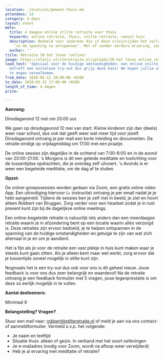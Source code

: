 ```yaml
---
location: _locations/gewoon-thuis.md
attendees: 14
category: 5-days
layout: event
meta:
  title: 4 daagse online stilte retraite voor thuis
  keywords: online retraite, thuis, stilte-retraite, vanuit huis
  description: Bedoeld voor iedereen die in deze crisistijden het verlangen voelt
    ‘in de spanning te ontspannen’. Met of zonder eerdere ervaring, iedereen is welkom!
  author: ''
title: Retraite IN het leven (online)
image: https://static.stilteretraite.nl/uploads/IN het leven online retraite.jpg
lead_text: 'Speciaal voor de huidige omstandigheden: een online stilte retraite! Het
  betreft een kosteloze try-out dus grijp deze kans! We hopen jullie allemaal online
  te mogen verwelkomen. '
from_date: 2020-05-12 20:00:00 +0200
to_date: 2020-05-15 17:00:00 +0200
length_of_time: 4 dagen
price: 

---
```

**Aanvang:**

Dinsdagavond 12 mei om 20.00 uur.

We gaan op dinsdagavond 12 mei van start. Kleine kinderen zijn dan (deels) weer naar school, dus ook dat geeft weer wat meer tijd voor jezelf. Dinsdagavond ontvang je per mail een korte inleiding en documenten. De retraite eindigt op vrijdagmiddag om 17.00 met een praatje.

De online sessies zijn dagelijks in de ochtend van 7:00-8:00 en in de avond van 20:00-21:00. ‘s Morgens is dit een geleide meditatie en toelichting voor de tussentijdse opdrachten, die je overdag zelf uitvoert. 's Avonds is er weer een begeleide meditatie, om de dag af te sluiten.

**Opzet:**

De online-groepssessies worden gedaan via Zoom, een gratis online video App. Een uitnodiging hiervoor (+ instructie) ontvang je per email nadat je je hebt aangemeld. Tijdens de sessies ben je zelf niet in beeld, je ziet en hoort alleen Robbert van Bruggen. Zorg verder voor een headset zodat je in rust present kunt zijn bij de dagelijkse online meetings.

Een online-begeleide retraite is natuurlijk iets anders dan een meerdaagse retraite waarin je in afzondering bent op een locatie waarin alles verzorgd is. Deze retraites zijn ervoor bedoeld, je te helpen ontspannen in de spanning van de huidige omstandigheden en getuige te zijn van wat zich allemaal in je en om je aandient.

Het is fijn als je voor de retraite een vast plekje in huis kunt maken waar je steeds kunt gaan zitten. Als je alleen bent maar wel werkt, zorg ervoor dat je tussentijds zoveel mogelijk in stilte kunt zijn.

Nogmaals het is een try-out dus ook voor ons is dit geheel nieuw. Jouw feedback is voor ons dus zeer belangrijk en waardevol! Na de retraite ontvang je een feedback formulier met 5 vragen, jouw tegenprestatie is om deze zo eerlijk mogelijk in te vullen.

**Aantal deelnemers:**

Minimaal 8

**Belangstelling? Vragen?**

Stuur een mail naar: [robbert@stilteretraite.nl](mailto:robbert@stilteretraite.nl) of meld je aan via ons contact- of aanmeldformulier. Vermeld s.v.p. het volgende:

* Je naam en leeftijd
* Situatie thuis: alleen of gezin. In verband met het soort oefeningen
* Je e-mailadres (nodig voor Zoom, wordt na afloop weer verwijderd)
* Heb je al ervaring met meditatie of retraite?